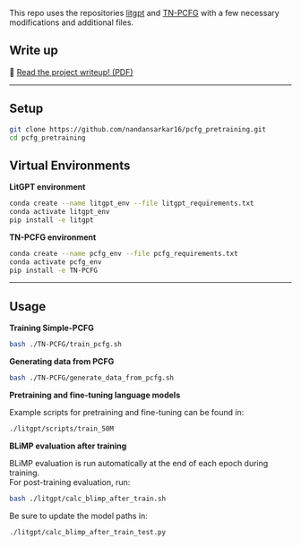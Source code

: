 This repo uses the repositories [litgpt](https://github.com/Lightning-AI/litgpt) and [TN-PCFG](https://github.com/sustcsonglin/TN-PCFG) with a few necessary modifications and additional files.  

## Write up

📄 [Read the project writeup! (PDF)](EnhancingPretrainingDataEfficiencyUsingPCFGs_writeup.pdf)

---

## Setup

```bash
git clone https://github.com/nandansarkar16/pcfg_pretraining.git
cd pcfg_pretraining
```

## Virtual Environments

**LitGPT environment**

```bash
conda create --name litgpt_env --file litgpt_requirements.txt
conda activate litgpt_env
pip install -e litgpt
```

**TN-PCFG environment**

```bash
conda create --name pcfg_env --file pcfg_requirements.txt
conda activate pcfg_env
pip install -e TN-PCFG
```

---

## Usage

**Training Simple-PCFG**

```bash
bash ./TN-PCFG/train_pcfg.sh
```

**Generating data from PCFG**

```bash
bash ./TN-PCFG/generate_data_from_pcfg.sh
```

**Pretraining and fine-tuning language models**

Example scripts for pretraining and fine-tuning can be found in:
```bash
./litgpt/scripts/train_50M
```

**BLiMP evaluation after training**

BLiMP evaluation is run automatically at the end of each epoch during training.  
For post-training evaluation, run:
```bash
bash ./litgpt/calc_blimp_after_train.sh
```
Be sure to update the model paths in:
```bash
./litgpt/calc_blimp_after_train_test.py
```
